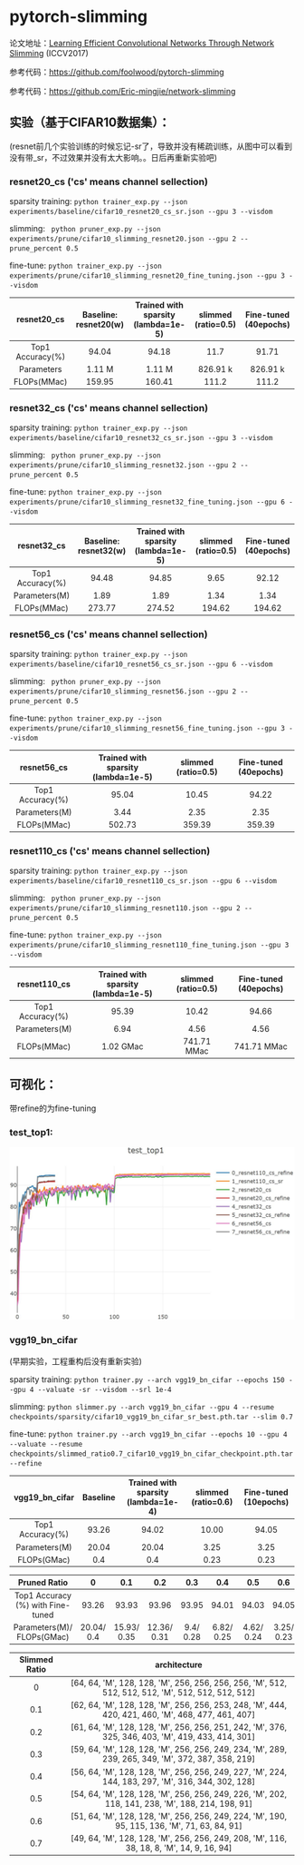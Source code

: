 # pytorch-slimming

论文地址：[Learning Efficient Convolutional Networks Through Network Slimming](https://arxiv.org/abs/1708.06519v1) (ICCV2017)

参考代码：https://github.com/foolwood/pytorch-slimming

参考代码：https://github.com/Eric-mingjie/network-slimming

## 实验（基于CIFAR10数据集）：

(resnet前几个实验训练的时候忘记-sr了，导致并没有稀疏训练，从图中可以看到没有带_sr，不过效果并没有太大影响。。日后再重新实验吧)

### resnet20_cs ('cs' means channel sellection)

sparsity training: ```python trainer_exp.py --json experiments/baseline/cifar10_resnet20_cs_sr.json --gpu 3 --visdom```

slimming: ``` python pruner_exp.py --json experiments/prune/cifar10_slimming_resnet20.json --gpu 2 --prune_percent 0.5```

fine-tune: ```python trainer_exp.py --json experiments/prune/cifar10_slimming_resnet20_fine_tuning.json --gpu 3 --visdom```

|   resnet20_cs    | Baseline: resnet20(w) | Trained with sparsity (lambda=1e-5) | slimmed (ratio=0.5) | Fine-tuned (40epochs) |
| :--------------: | :-------------------: | :---------------------------------: | :-----------------: | :-------------------: |
| Top1 Accuracy(%) |         94.04         |                94.18                |        11.7         |         91.71         |
|    Parameters    |        1.11 M         |               1.11 M                |      826.91 k       |       826.91 k        |
|   FLOPs(MMac)    |        159.95         |               160.41                |        111.2        |         111.2         |

### resnet32_cs ('cs' means channel sellection)

sparsity training: ```python trainer_exp.py --json experiments/baseline/cifar10_resnet32_cs_sr.json --gpu 3 --visdom```

slimming: ``` python pruner_exp.py --json experiments/prune/cifar10_slimming_resnet32.json --gpu 2 --prune_percent 0.5```

fine-tune: ```python trainer_exp.py --json experiments/prune/cifar10_slimming_resnet32_fine_tuning.json --gpu 6 --visdom```

|   resnet32_cs    | Baseline: resnet32(w) | Trained with sparsity (lambda=1e-5) | slimmed (ratio=0.5) | Fine-tuned (40epochs) |
| :--------------: | :-------------------: | :---------------------------------: | :-----------------: | :-------------------: |
| Top1 Accuracy(%) |         94.48         |                94.85                |        9.65         |         92.12         |
|  Parameters(M)   |         1.89          |                1.89                 |        1.34         |         1.34          |
|   FLOPs(MMac)    |        273.77         |               274.52                |       194.62        |        194.62         |

### resnet56_cs ('cs' means channel sellection)

sparsity training: ```python trainer_exp.py --json experiments/baseline/cifar10_resnet56_cs_sr.json --gpu 6 --visdom```

slimming: ``` python pruner_exp.py --json experiments/prune/cifar10_slimming_resnet56.json --gpu 2 --prune_percent 0.5```

fine-tune: ```python trainer_exp.py --json experiments/prune/cifar10_slimming_resnet56_fine_tuning.json --gpu 3 --visdom```

|   resnet56_cs    | Trained with sparsity (lambda=1e-5) | slimmed (ratio=0.5) | Fine-tuned (40epochs) |
| :--------------: | :---------------------------------: | :-----------------: | :-------------------: |
| Top1 Accuracy(%) |                95.04                |        10.45        |         94.22         |
|  Parameters(M)   |                3.44                 |        2.35         |         2.35          |
|   FLOPs(MMac)    |               502.73                |       359.39        |        359.39         |

### resnet110_cs ('cs' means channel sellection)

sparsity training: ```python trainer_exp.py --json experiments/baseline/cifar10_resnet110_cs_sr.json --gpu 6 --visdom```

slimming: ``` python pruner_exp.py --json experiments/prune/cifar10_slimming_resnet110.json --gpu 2 --prune_percent 0.5```

fine-tune: ```python trainer_exp.py --json experiments/prune/cifar10_slimming_resnet110_fine_tuning.json --gpu 3 --visdom```

|   resnet110_cs   | Trained with sparsity (lambda=1e-5) | slimmed (ratio=0.5) | Fine-tuned (40epochs) |
| :--------------: | :---------------------------------: | :-----------------: | :-------------------: |
| Top1 Accuracy(%) |                95.39                |        10.42        |         94.66         |
|  Parameters(M)   |                6.94                 |        4.56         |         4.56          |
|   FLOPs(MMac)    |              1.02 GMac              |     741.71 MMac     |      741.71 MMac      |

## 可视化：

带refine的为fine-tuning

### test_top1:

![test_top1](imgs/slimming/slimming_test_top1.jpg)

### vgg19_bn_cifar

(早期实验，工程重构后没有重新实验)

sparsity training: ```python trainer.py --arch vgg19_bn_cifar --epochs 150 --gpu 4 --valuate -sr --visdom --srl 1e-4```

slimming: ```python slimmer.py --arch vgg19_bn_cifar --gpu 4 --resume checkpoints/sparsity/cifar10_vgg19_bn_cifar_sr_best.pth.tar --slim 0.7```

fine-tune: ```python trainer.py --arch vgg19_bn_cifar --epochs 10 --gpu 4 --valuate --resume checkpoints/slimmed_ratio0.7_cifar10_vgg19_bn_cifar_checkpoint.pth.tar --refine```

|  vgg19_bn_cifar  | Baseline | Trained with sparsity (lambda=1e-4) | slimmed (ratio=0.6) | Fine-tuned (10epochs) |
| :--------------: | :------: | :---------------------------------: | :-----------------: | :-------------------: |
| Top1 Accuracy(%) |  93.26   |                94.02                |        10.00        |         94.05         |
|  Parameters(M)   |  20.04   |                20.04                |        3.25         |         3.25          |
|   FLOPs(GMac)    |   0.4    |                 0.4                 |        0.23         |         0.23          |

|             Pruned Ratio             |     0      |     0.1     |     0.2     |    0.3    |    0.4     |    0.5     |    0.6     |    0.7     |
| :----------------------------------: | :--------: | :---------: | :---------: | :-------: | :--------: | :--------: | :--------: | :--------: |
|  Top1 Accuracy (%) with Fine-tuned   |   93.26    |    93.93    |    93.96    |   93.95   |   94.01    |   94.03    |   94.05    |   93.01    |
|      Parameters(M)/ FLOPs(GMac)      | 20.04/ 0.4 | 15.93/ 0.35 | 12.36/ 0.31 | 9.4/ 0.28 | 6.82/ 0.25 | 4.62/ 0.24 | 3.25/ 0.23 | 2.49/ 0.22 |

| Slimmed Ratio |                         architecture                         |
| :-----------: | :----------------------------------------------------------: |
|       0       | [64, 64, 'M', 128, 128, 'M', 256, 256, 256, 256, 'M', 512, 512, 512, 512, 'M', 512, 512, 512, 512] |
|      0.1      | [62, 64, 'M', 128, 128, 'M', 256, 256, 253, 248, 'M', 444, 420, 421, 460, 'M', 468, 477, 461, 407] |
|      0.2      | [61, 64, 'M', 128, 128, 'M', 256, 256, 251, 242, 'M', 376, 325, 346, 403, 'M', 419, 433, 414, 301] |
|      0.3      | [59, 64, 'M', 128, 128, 'M', 256, 256, 249, 234, 'M', 289, 239, 265, 349, 'M', 372, 387, 358, 219] |
|      0.4      | [56, 64, 'M', 128, 128, 'M', 256, 256, 249, 227, 'M', 224, 144, 183, 297, 'M', 316, 344, 302, 128] |
|      0.5      | [54, 64, 'M', 128, 128, 'M', 256, 256, 249, 226, 'M', 202, 118, 141, 238, 'M', 188, 214, 198, 91] |
|      0.6      | [51, 64, 'M', 128, 128, 'M', 256, 256, 249, 224, 'M', 190, 95, 115, 136, 'M', 71, 63, 84, 91] |
|      0.7      | [49, 64, 'M', 128, 128, 'M', 256, 256, 249, 208, 'M', 116, 38, 18, 8, 'M', 14, 9, 16, 94] |
